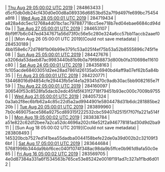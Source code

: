 | [Thu Aug 29 05:00:02 UTC 2019](https://transfer.sh/WYw2a/dashninja-dbdump-20190829070002.tar.bz2) | 284863433 | d5cf0db0db24cf430d0e00d8a089336d6853bd52a7f9d497fe699bc75454a8f8 | 
| [Wed Aug 28 05:00:01 UTC 2019](https://transfer.sh/AvUsx/dashninja-dbdump-20190828070001.tar.bz2) | 284719434 | a828a4dc5ec12768a4d01bc1ac797887718cc5ee718b7ed04ebae6684cd94d0a | 
| [Tue Aug 27 05:00:01 UTC 2019](https://transfer.sh/VMKQr/dashninja-dbdump-20190827070001.tar.bz2) | 284653107 | 8bf9ff7b6c047ed4347671a56d73f0c56e5c280e324a6cc57bb11accb2aaef0d | 
| [Mon Aug 26 05:00:01 UTC 2019](Could not save metadata) | 284530189 | 4bb158e6c72d786f1b06b99e3791c53a025f4ef75b53a52b8555896c745f1e08 | 
| [Sun Aug 25 05:00:01 UTC 2019](https://transfer.sh/Adlos/dashninja-dbdump-20190825070001.tar.bz2) | 284427676 | a3206da53daeb87ac9983440b81b9b0a79f868873d800b0fa310698e11610c80 | 
| [Sat Aug 24 05:00:01 UTC 2019](https://transfer.sh/XudVK/dashninja-dbdump-20190824070001.tar.bz2) | 284358163 | fc105acde68403051d2ee28ad7861d26135a0c6940bd4aff9a07ef62b5a84b35 | 
| [Fri Aug 23 05:00:01 UTC 2019](https://transfer.sh/ZC97w/dashninja-dbdump-20190823070001.tar.bz2) | 284220771 | 134468016d94854cfe29443fb5e14e1a29341d70c9adb30ac5bb9082165e7f59 | 
| [Thu Aug 22 05:00:01 UTC 2019](https://transfer.sh/FS7ut/dashninja-dbdump-20190822070001.tar.bz2) | 284160097 | 306540f53c8528fa5dacb2edc45fd5f431f2718f79451b93ec000c7009b97556 | 
| [Wed Aug 21 05:00:01 UTC 2019](https://transfer.sh/bG1sc/dashninja-dbdump-20190821070001.tar.bz2) | 284057324 | 0a3ab2f8ec6bfb62a4c85c22d5a2ad9944901e5804478d31b6dc281885be220b | 
| [Tue Aug 20 05:00:01 UTC 2019](https://transfer.sh/DNyI4/dashninja-dbdump-20190820070001.tar.bz2) | 283899960 | 7b0c469075ace586a9275cd89315f222532cbc59407d2515f7f07fa221a514fb | 
| [Mon Aug 19 05:00:02 UTC 2019](https://transfer.sh/9KgVo/dashninja-dbdump-20190819070002.tar.bz2) | 283838784 | a51e822c62d12bee7a2ca52dc4696a202cf4e52f2a946778181ad30d9d2ba911 | 
| [Sun Aug 18 05:00:02 UTC 2019](Could not save metadata) | 283808493 | 145320bcb7527ed141bea55dadba0044158befe22de0a39d002b2c32109f36bf | 
| [Sat Aug 17 05:00:01 UTC 2019](https://transfer.sh/17X5L/dashninja-dbdump-20190817070001.tar.bz2) | 283644684 | 57681996b344da9bbf6cec040f1074f348ac98da9b5ffce0b961d9afa50c0e85 | 
| [Fri Aug 16 05:00:02 UTC 2019](https://transfer.sh/YwDEF/dashninja-dbdump-20190816070002.tar.bz2) | 283569705 | 4e0d87384a331a6f1534563b765ce53e85242e0016f191ad7c327a1f1bd6d012 | 

